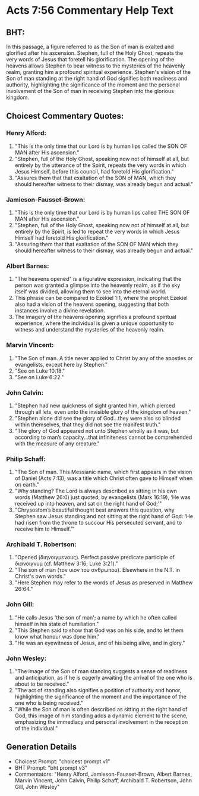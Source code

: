 # Acts 7:56 Commentary Help Text

## BHT:
In this passage, a figure referred to as the Son of man is exalted and glorified after his ascension. Stephen, full of the Holy Ghost, repeats the very words of Jesus that foretell his glorification. The opening of the heavens allows Stephen to bear witness to the mysteries of the heavenly realm, granting him a profound spiritual experience. Stephen's vision of the Son of man standing at the right hand of God signifies both readiness and authority, highlighting the significance of the moment and the personal involvement of the Son of man in receiving Stephen into the glorious kingdom.

## Choicest Commentary Quotes:
### Henry Alford:
1. "This is the only time that our Lord is by human lips called the SON OF MAN after His ascension." 
2. "Stephen, full of the Holy Ghost, speaking now not of himself at all, but entirely by the utterance of the Spirit, repeats the very words in which Jesus Himself, before this council, had foretold His glorification."
3. "Assures them that that exaltation of the SON of MAN, which they should hereafter witness to their dismay, was already begun and actual."

### Jamieson-Fausset-Brown:
1. "This is the only time that our Lord is by human lips called THE SON OF MAN after His ascension." 
2. "Stephen, full of the Holy Ghost, speaking now not of himself at all, but entirely by the Spirit, is led to repeat the very words in which Jesus Himself had foretold His glorification."
3. "Assuring them that that exaltation of the SON OF MAN which they should hereafter witness to their dismay, was already begun and actual."

### Albert Barnes:
1. "The heavens opened" is a figurative expression, indicating that the person was granted a glimpse into the heavenly realm, as if the sky itself was divided, allowing them to see into the eternal world.
2. This phrase can be compared to Ezekiel 1:1, where the prophet Ezekiel also had a vision of the heavens opening, suggesting that both instances involve a divine revelation.
3. The imagery of the heavens opening signifies a profound spiritual experience, where the individual is given a unique opportunity to witness and understand the mysteries of the heavenly realm.

### Marvin Vincent:
1. "The Son of man. A title never applied to Christ by any of the apostles or evangelists, except here by Stephen."
2. "See on Luke 10:18."
3. "See on Luke 6:22."

### John Calvin:
1. "Stephen had new quickness of sight granted him, which pierced through all lets, even unto the invisible glory of the kingdom of heaven."
2. "Stephen alone did see the glory of God...they were also so blinded within themselves, that they did not see the manifest truth."
3. "The glory of God appeared not unto Stephen wholly as it was, but according to man’s capacity...that infiniteness cannot be comprehended with the measure of any creature."

### Philip Schaff:
1. "The Son of man. This Messianic name, which first appears in the vision of Daniel (Acts 7:13), was a title which Christ often gave to Himself when on earth."
2. "Why standing? The Lord is always described as sitting in his own words (Matthew 26:0) just quoted; by evangelists (Mark 16:19), ‘He was received up into heaven, and sat on the right hand of God;’"
3. "Chrysostom’s beautiful thought best answers this question, why Stephen saw Jesus standing and not sitting at the right hand of God: ‘He had risen from the throne to succour His persecuted servant, and to receive him to Himself.’"

### Archibald T. Robertson:
1. "Opened (διηνοιγμενους). Perfect passive predicate participle of διανοιγνυμ (cf. Matthew 3:16; Luke 3:21)." 
2. "The son of man (τον υιον του ανθρωπου). Elsewhere in the N.T. in Christ's own words." 
3. "Here Stephen may refer to the words of Jesus as preserved in Matthew 26:64."

### John Gill:
1. "He calls Jesus 'the son of man'; a name by which he often called himself in his state of humiliation."
2. "This Stephen said to show that God was on his side, and to let them know what honour was done him."
3. "He was an eyewitness of Jesus, and of his being alive, and in glory."

### John Wesley:
1. "The image of the Son of man standing suggests a sense of readiness and anticipation, as if he is eagerly awaiting the arrival of the one who is about to be received."
2. "The act of standing also signifies a position of authority and honor, highlighting the significance of the moment and the importance of the one who is being received."
3. "While the Son of man is often described as sitting at the right hand of God, this image of him standing adds a dynamic element to the scene, emphasizing the immediacy and personal involvement in the reception of the individual."


## Generation Details
- Choicest Prompt: "choicest prompt v1"
- BHT Prompt: "bht prompt v3"
- Commentators: "Henry Alford, Jamieson-Fausset-Brown, Albert Barnes, Marvin Vincent, John Calvin, Philip Schaff, Archibald T. Robertson, John Gill, John Wesley"
